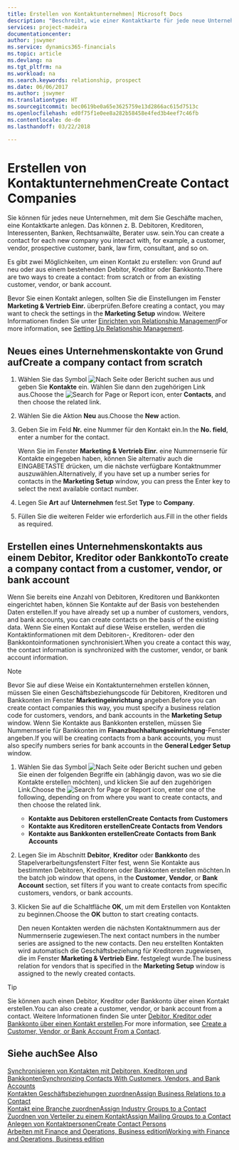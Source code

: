 ```yaml
---
title: Erstellen von Kontaktunternehmen| Microsoft Docs
description: "Beschreibt, wie einer Kontaktkarte für jede neue Unternehmung oder potentielle neuen Unternehmung erstellt wird, mit dem Sie eine Geschäftsbeziehung haben."
services: project-madeira
documentationcenter: 
author: jswymer
ms.service: dynamics365-financials
ms.topic: article
ms.devlang: na
ms.tgt_pltfrm: na
ms.workload: na
ms.search.keywords: relationship, prospect
ms.date: 06/06/2017
ms.author: jswymer
ms.translationtype: HT
ms.sourcegitcommit: bec0619be0a65e3625759e13d2866ac615d7513c
ms.openlocfilehash: ed0f75f1e0ee8a282b58458e4fed3b4eef7c46fb
ms.contentlocale: de-de
ms.lasthandoff: 03/22/2018

---
```

# <a name="create-contact-companies"></a><span data-ttu-id="856a2-103">Erstellen von Kontaktunternehmen</span><span class="sxs-lookup"><span data-stu-id="856a2-103">Create Contact Companies</span></span>
<span data-ttu-id="856a2-104">Sie können für jedes neue Unternehmen, mit dem Sie Geschäfte machen, eine Kontaktkarte anlegen. Das können z. B. Debitoren, Kreditoren, Interessenten, Banken, Rechtsanwälte, Berater usw. sein.</span><span class="sxs-lookup"><span data-stu-id="856a2-104">You can create a contact for each new company you interact with, for example, a customer, vendor, prospective customer, bank, law firm, consultant, and so on.</span></span>

<span data-ttu-id="856a2-105">Es gibt zwei Möglichkeiten, um einen Kontakt zu erstellen: von Grund auf neu oder aus einem bestehenden Debitor, Kreditor oder Bankkonto.</span><span class="sxs-lookup"><span data-stu-id="856a2-105">There are two ways to create a contact: from scratch or from an existing customer, vendor, or bank account.</span></span>

<span data-ttu-id="856a2-106">Bevor Sie einen Kontakt anlegen, sollten Sie die Einstellungen im Fenster **Marketing & Vertrieb Einr.** überprüfen.</span><span class="sxs-lookup"><span data-stu-id="856a2-106">Before creating a contact, you may want to check the settings in the **Marketing Setup** window.</span></span> <span data-ttu-id="856a2-107">Weitere Informationen finden Sie unter [Einrichten von Relationship Management](marketing-setup-marketing.md)</span><span class="sxs-lookup"><span data-stu-id="856a2-107">For more information, see [Setting Up Relationship Management](marketing-setup-marketing.md).</span></span>

## <a name="create-a-company-contact-from-scratch"></a><span data-ttu-id="856a2-108">Neues eines Unternehmenskontakte von Grund auf</span><span class="sxs-lookup"><span data-stu-id="856a2-108">Create a company contact from scratch</span></span>
1. <span data-ttu-id="856a2-109">Wählen Sie das Symbol ![Nach Seite oder Bericht suchen](media/ui-search/search_small.png "Nach Seite oder Bericht suchen") aus und geben Sie **Kontakte** ein. Wählen Sie dann den zugehörigen Link aus.</span><span class="sxs-lookup"><span data-stu-id="856a2-109">Choose the ![Search for Page or Report](media/ui-search/search_small.png "Search for Page or Report icon") icon, enter **Contacts**, and then choose the related link.</span></span>
2. <span data-ttu-id="856a2-110">Wählen Sie die Aktion **Neu** aus.</span><span class="sxs-lookup"><span data-stu-id="856a2-110">Choose the **New** action.</span></span>
3. <span data-ttu-id="856a2-111">Geben Sie im Feld **Nr.** eine Nummer für den Kontakt ein.</span><span class="sxs-lookup"><span data-stu-id="856a2-111">In the **No. field**, enter a number for the contact.</span></span>

    <span data-ttu-id="856a2-112">Wenn Sie im Fenster **Marketing & Vertrieb Einr.** eine Nummernserie für Kontakte eingegeben haben, können Sie alternativ auch die EINGABETASTE drücken, um die nächste verfügbare Kontaktnummer auszuwählen.</span><span class="sxs-lookup"><span data-stu-id="856a2-112">Alternatively, if you have set up a number series for contacts in the **Marketing Setup** window, you can press the Enter key to select the next available contact number.</span></span>  
4. <span data-ttu-id="856a2-113">Legen Sie **Art** auf **Unternehmen** fest.</span><span class="sxs-lookup"><span data-stu-id="856a2-113">Set **Type** to **Company**.</span></span>
5. <span data-ttu-id="856a2-114">Füllen Sie die weiteren Felder wie erforderlich aus.</span><span class="sxs-lookup"><span data-stu-id="856a2-114">Fill in the other fields as required.</span></span>

## <a name="to-create-a-company-contact-from-a-customer-vendor-or-bank-account"></a><span data-ttu-id="856a2-115">Erstellen eines Unternehmenskontakts aus einem Debitor, Kreditor oder Bankkonto</span><span class="sxs-lookup"><span data-stu-id="856a2-115">To create a company contact from a customer, vendor, or bank account</span></span>
<span data-ttu-id="856a2-116">Wenn Sie bereits eine Anzahl von Debitoren, Kreditoren und Bankkonten eingerichtet haben, können Sie Kontakte auf der Basis von bestehenden Daten erstellen.</span><span class="sxs-lookup"><span data-stu-id="856a2-116">If you have already set up a number of customers, vendors, and bank accounts, you can create contacts on the basis of the existing data.</span></span> <span data-ttu-id="856a2-117">Wenn Sie einen Kontakt auf diese Weise erstellen, werden die Kontaktinformationen mit dem Debitoren-, Kreditoren- oder den Bankkontoinformationen synchronisiert.</span><span class="sxs-lookup"><span data-stu-id="856a2-117">When you create a contact this way, the contact information is synchronized with the customer, vendor, or bank account information.</span></span>

> [!NOTE]  
>   <span data-ttu-id="856a2-118">Bevor Sie auf diese Weise ein Kontaktunternehmen erstellen können, müssen Sie einen Geschäftsbeziehungscode für Debitoren, Kreditoren und Bankkonten im Fenster **Marketingeinrichtung** angeben.</span><span class="sxs-lookup"><span data-stu-id="856a2-118">Before you can create contact companies this way, you must specify a business relation code for customers, vendors, and bank accounts in the **Marketing Setup** window.</span></span> <span data-ttu-id="856a2-119">Wenn Sie Kontakte aus Bankkonten erstellen, müssen Sie Nummernserie für Bankkonten im **Finanzbuchhaltungseinrichtung**-Fenster angeben.</span><span class="sxs-lookup"><span data-stu-id="856a2-119">If you will be creating contacts from a bank accounts, you must also specify numbers series for bank accounts in the **General Ledger Setup** window.</span></span>

1. <span data-ttu-id="856a2-120">Wählen Sie das Symbol ![Nach Seite oder Bericht suchen](media/ui-search/search_small.png "Nach Seite oder Bericht suchen") und geben Sie einen der folgenden Begriffe ein (abhängig davon, was wo sie die Kontakte erstellen möchten), und klicken Sie auf den zugehörigen Link.</span><span class="sxs-lookup"><span data-stu-id="856a2-120">Choose the ![Search for Page or Report](media/ui-search/search_small.png "Search for Page or Report icon") icon, enter one of the following, depending on from where you want to create contacts, and then choose the related link.</span></span>
   * <span data-ttu-id="856a2-121">**Kontakte aus Debitoren erstellen**</span><span class="sxs-lookup"><span data-stu-id="856a2-121">**Create Contacts from Customers**</span></span>
   * <span data-ttu-id="856a2-122">**Kontakte aus Kreditoren erstellen**</span><span class="sxs-lookup"><span data-stu-id="856a2-122">**Create Contacts from Vendors**</span></span>
   * <span data-ttu-id="856a2-123">**Kontakte aus Bankkonten erstellen**</span><span class="sxs-lookup"><span data-stu-id="856a2-123">**Create Contacts from Bank Accounts**</span></span>
2. <span data-ttu-id="856a2-124">Legen Sie im Abschnitt **Debitor**, **Kreditor** oder **Bankkonto** des Stapelverarbeitungsfenstert Filter fest, wenn Sie Kontakte aus bestimmten Debitoren, Kreditoren oder Bankkonten erstellen möchten.</span><span class="sxs-lookup"><span data-stu-id="856a2-124">In the batch job window that opens, in the **Customer**, **Vendor**, or **Bank Account** section, set filters if you want to create contacts from specific customers, vendors, or bank accounts.</span></span>
3. <span data-ttu-id="856a2-125">Klicken Sie auf die Schaltfläche **OK**, um mit dem Erstellen von Kontakten zu beginnen.</span><span class="sxs-lookup"><span data-stu-id="856a2-125">Choose the **OK** button to start creating contacts.</span></span>

    <span data-ttu-id="856a2-126">Den neuen Kontakten werden die nächsten Kontaktnummern aus der Nummernserie zugewiesen.</span><span class="sxs-lookup"><span data-stu-id="856a2-126">The next contact numbers in the number series are assigned to the new contacts.</span></span> <span data-ttu-id="856a2-127">Den neu erstellten Kontakten wird automatisch die Geschäftsbeziehung für Kreditoren zugewiesen, die im Fenster **Marketing & Vertrieb Einr.** festgelegt wurde.</span><span class="sxs-lookup"><span data-stu-id="856a2-127">The business relation for vendors that is specified in the **Marketing Setup** window is assigned to the newly created contacts.</span></span>

> [!TIP]  
>   <span data-ttu-id="856a2-128">Sie können auch einen Debitor, Kreditor oder Bankkonto über einen Kontakt erstellen.</span><span class="sxs-lookup"><span data-stu-id="856a2-128">You can also create a customer, vendor, or bank account from a contact.</span></span> <span data-ttu-id="856a2-129">Weitere Informationen finden Sie unter [Debitor, Kreditor oder Bankkonto über einen Kontakt erstellen](marketing-how-create-contacts-new-customers-vendors-bank-accounts.md).</span><span class="sxs-lookup"><span data-stu-id="856a2-129">For more information, see [Create a Customer, Vendor, or Bank Account From a Contact](marketing-how-create-contacts-new-customers-vendors-bank-accounts.md).</span></span>

## <a name="see-also"></a><span data-ttu-id="856a2-130">Siehe auch</span><span class="sxs-lookup"><span data-stu-id="856a2-130">See Also</span></span>
[<span data-ttu-id="856a2-131">Synchronisieren von Kontakten mit Debitoren, Kreditoren und Bankkonten</span><span class="sxs-lookup"><span data-stu-id="856a2-131">Synchronizing Contacts With Customers, Vendors, and Bank Accounts</span></span>](marketing-synchronize-contacts-customers-vendors-bank-accounts.md)  
[<span data-ttu-id="856a2-132">Kontakten Geschäftsbeziehungen zuordnen</span><span class="sxs-lookup"><span data-stu-id="856a2-132">Assign Business Relations to a Contact</span></span>](marketing-business-relations.md#AssignBusRelContact)  
[<span data-ttu-id="856a2-133">Kontakt eine Branche zuordnen</span><span class="sxs-lookup"><span data-stu-id="856a2-133">Assign Industry Groups to a Contact</span></span>](marketing-industry-groups.md#AssignIndustryGroupContact)  
[<span data-ttu-id="856a2-134">Zuordnen von Verteiler zu einem Kontakt</span><span class="sxs-lookup"><span data-stu-id="856a2-134">Assign Mailing Groups to a Contact</span></span>](marketing-mailing-groups.md#AssignMailGroupContact)  
[<span data-ttu-id="856a2-135">Anlegen von Kontaktpersonen</span><span class="sxs-lookup"><span data-stu-id="856a2-135">Create Contact Persons</span></span>](marketing-create-contact-persons.md)  
[<span data-ttu-id="856a2-136">Arbeiten mit Finance and Operations, Business edition</span><span class="sxs-lookup"><span data-stu-id="856a2-136">Working with Finance and Operations, Business edition</span></span>](ui-work-product.md)

